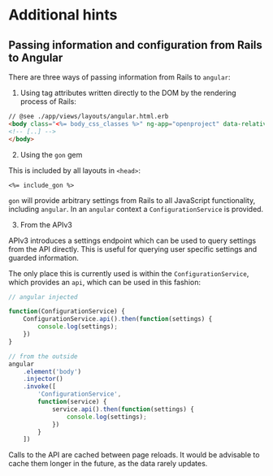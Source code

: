 Additional hints
================

## Passing information and configuration from Rails to Angular

There are three ways of passing information from Rails to `angular`:

1. Using tag attributes written directly to the DOM by the rendering process of Rails:

```html
// @see ./app/views/layouts/angular.html.erb
<body class="<%= body_css_classes %>" ng-app="openproject" data-relative_url_root="<%= root_path %>" ng-init="projectIdentifier = '<%= (@project.identifier rescue '') %>'">
<!-- [..] -->
</body>
```

2. Using  the `gon` gem

This is included by all layouts in `<head>`:

```
<%= include_gon %>
```

`gon` will provide arbitrary settings from Rails to all JavaScript functionality, including `angular`. In an `angular` context a `ConfigurationService` is provided.

3. From the APIv3

APIv3 introduces a settings endpoint which can be used to query settings from the API directly. This is useful for querying user specific settings and guarded information.

The only place this is currently used is within the `ConfigurationService`, which provides an `api`, which can be used in this fashion:

```javascript
// angular injected

function(ConfigurationService) {
    ConfigurationService.api().then(function(settings) {
        console.log(settings);
    })
}

// from the outside
angular
    .element('body')
    .injector()
    .invoke([
        'ConfigurationService', 
        function(service) {
            service.api().then(function(settings) {
                console.log(settings);
            })
        }
    ])
```

Calls to the API are cached between page reloads. It would be advisable to cache them longer in the future, as the data rarely updates.

